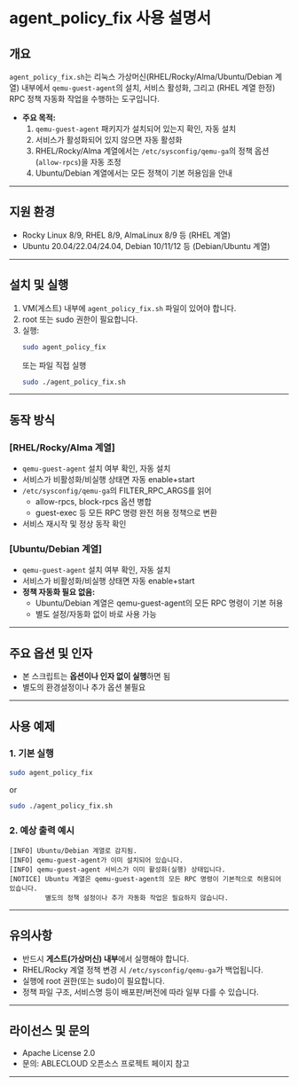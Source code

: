 
# agent_policy_fix 사용 설명서

## 개요

`agent_policy_fix.sh`는 리눅스 가상머신(RHEL/Rocky/Alma/Ubuntu/Debian 계열) 내부에서 `qemu-guest-agent`의 설치, 서비스 활성화, 그리고 (RHEL 계열 한정) RPC 정책 자동화 작업을 수행하는 도구입니다.

- **주요 목적:**  
  1. `qemu-guest-agent` 패키지가 설치되어 있는지 확인, 자동 설치  
  2. 서비스가 활성화되어 있지 않으면 자동 활성화  
  3. RHEL/Rocky/Alma 계열에서는 `/etc/sysconfig/qemu-ga`의 정책 옵션(`allow-rpcs`)을 자동 조정  
  4. Ubuntu/Debian 계열에서는 모든 정책이 기본 허용임을 안내

---

## 지원 환경

- Rocky Linux 8/9, RHEL 8/9, AlmaLinux 8/9 등 (RHEL 계열)
- Ubuntu 20.04/22.04/24.04, Debian 10/11/12 등 (Debian/Ubuntu 계열)

---

## 설치 및 실행

1. VM(게스트) 내부에 `agent_policy_fix.sh` 파일이 있어야 합니다.
2. root 또는 sudo 권한이 필요합니다.
3. 실행:
    ```bash
    sudo agent_policy_fix
    ```
   또는 파일 직접 실행
    ```bash
    sudo ./agent_policy_fix.sh
    ```

---

## 동작 방식

### [RHEL/Rocky/Alma 계열]

- `qemu-guest-agent` 설치 여부 확인, 자동 설치
- 서비스가 비활성화/비실행 상태면 자동 enable+start
- `/etc/sysconfig/qemu-ga`의 FILTER_RPC_ARGS를 읽어
  - allow-rpcs, block-rpcs 옵션 병합
  - guest-exec 등 모든 RPC 명령 완전 허용 정책으로 변환
- 서비스 재시작 및 정상 동작 확인

### [Ubuntu/Debian 계열]

- `qemu-guest-agent` 설치 여부 확인, 자동 설치
- 서비스가 비활성화/비실행 상태면 자동 enable+start
- **정책 자동화 필요 없음:**
  - Ubuntu/Debian 계열은 qemu-guest-agent의 모든 RPC 명령이 기본 허용
  - 별도 설정/자동화 없이 바로 사용 가능

---

## 주요 옵션 및 인자

- 본 스크립트는 **옵션이나 인자 없이 실행**하면 됨
- 별도의 환경설정이나 추가 옵션 불필요

---

## 사용 예제

### 1. 기본 실행

```bash
sudo agent_policy_fix
```
or
```bash
sudo ./agent_policy_fix.sh
```

### 2. 예상 출력 예시

```
[INFO] Ubuntu/Debian 계열로 감지됨.
[INFO] qemu-guest-agent가 이미 설치되어 있습니다.
[INFO] qemu-guest-agent 서비스가 이미 활성화(실행) 상태입니다.
[NOTICE] Ubuntu 계열은 qemu-guest-agent의 모든 RPC 명령이 기본적으로 허용되어 있습니다.
         별도의 정책 설정이나 추가 자동화 작업은 필요하지 않습니다.
```

---

## 유의사항

- 반드시 **게스트(가상머신) 내부**에서 실행해야 합니다.
- RHEL/Rocky 계열 정책 변경 시 `/etc/sysconfig/qemu-ga`가 백업됩니다.
- 실행에 root 권한(또는 sudo)이 필요합니다.
- 정책 파일 구조, 서비스명 등이 배포판/버전에 따라 일부 다를 수 있습니다.

---

## 라이선스 및 문의

- Apache License 2.0
- 문의: ABLECLOUD 오픈소스 프로젝트 페이지 참고

---
